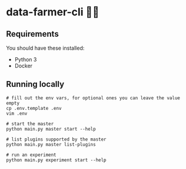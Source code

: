 # data-farmer-cli 👨‍🌾

## Requirements

You should have these installed:

- Python 3
- Docker

## Running locally

```shell
# fill out the env vars, for optional ones you can leave the value empty
cp .env.template .env
vim .env

# start the master
python main.py master start --help

# list plugins supported by the master
python main.py master list-plugins

# run an experiment
python main.py experiment start --help
```
